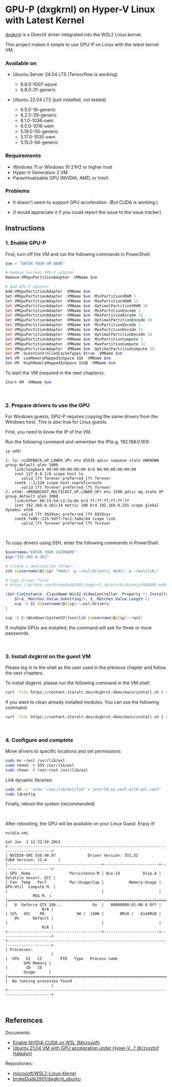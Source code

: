 # GPU-P (dxgkrnl) on Hyper-V Linux with Latest Kernel

[dxgkrnl] is a DirectX driver integrated into the WSL2 Linux kernel.

This project makes it simple to use GPU-P on Linux with the latest kernel VM. 

### Available on

- Ubuntu Server 24.04 LTS (Tensorflow is working)
   - 6.8.0-1007-azure
   - 6.8.0-31-generic

- Ubuntu 22.04 LTS (just installed, not tested)
   - 6.5.0-18-generic
   - 6.2.0-39-generic
   - 6.1.0-1036-oem
   - 6.0.0-1016-oem
   - 5.19.0-50-generic
   - 5.17.0-1035-oem
   - 5.15.0-94-generic

### Requirements

- Windows 11 or Windows 10 21H2 or higher host
- Hyper-V Generation 2 VM
- Paravirtualizable GPU (NVIDIA, AMD, or Intel)

### Problems

- It doesn't seem to support GPU acceleration. (But CUDA is working.)

- (I would appreciate it if you could report the issue to the issue tracker)

## Instructions

### 1. Enable GPU-P

First, turn off the VM and run the following commands in PowerShell:

```powershell
$vm = "ENTER YOUR VM NAME"

# Remove current GPU-P adapter
Remove-VMGpuPartitionAdapter -VMName $vm

# Add GPU-P adapter
Add-VMGpuPartitionAdapter -VMName $vm
Set-VMGpuPartitionAdapter -VMName $vm -MinPartitionVRAM 1
Set-VMGpuPartitionAdapter -VMName $vm -MaxPartitionVRAM 11
Set-VMGpuPartitionAdapter -VMName $vm -OptimalPartitionVRAM 10
Set-VMGpuPartitionAdapter -VMName $vm -MinPartitionEncode 1
Set-VMGpuPartitionAdapter -VMName $vm -MaxPartitionEncode 11
Set-VMGpuPartitionAdapter -VMName $vm -OptimalPartitionEncode 10
Set-VMGpuPartitionAdapter -VMName $vm -MinPartitionDecode 1
Set-VMGpuPartitionAdapter -VMName $vm -MaxPartitionDecode 11
Set-VMGpuPartitionAdapter -VMName $vm -OptimalPartitionDecode 10
Set-VMGpuPartitionAdapter -VMName $vm -MinPartitionCompute 1
Set-VMGpuPartitionAdapter -VMName $vm -MaxPartitionCompute 11
Set-VMGpuPartitionAdapter -VMName $vm -OptimalPartitionCompute 10
Set-VM -GuestControlledCacheTypes $true -VMName $vm
Set-VM -LowMemoryMappedIoSpace 1Gb -VMName $vm
Set-VM -HighMemoryMappedIoSpace 32GB -VMName $vm
```

To start the VM (required in the next chapters):

```powershell
Start-VM -VMName $vm
```

<br/>

### 2. Prepare drivers to use the GPU

For Windows guests, GPU-P requires copying the same drivers from the Windows host. This is also true for Linux guests.

First, you need to know the IP of the VM. 

Run the following command and remember the IP(e.g. 192.168.0.161):

```bash
ip addr
```
```
1: lo: <LOOPBACK,UP,LOWER_UP> mtu 65536 qdisc noqueue state UNKNOWN group default qlen 1000
    link/loopback 00:00:00:00:00:00 brd 00:00:00:00:00:00
    inet 127.0.0.1/8 scope host lo
       valid_lft forever preferred_lft forever
    inet6 ::1/128 scope host noprefixroute
       valid_lft forever preferred_lft forever
2: eth0: <BROADCAST,MULTICAST,UP,LOWER_UP> mtu 1500 qdisc mq state UP group default qlen 1000
    link/ether 00:15:5d:c2:3a:0e brd ff:ff:ff:ff:ff:ff
    inet 192.168.0.161/24 metric 100 brd 192.168.0.255 scope global dynamic eth0
       valid_lft 6929sec preferred_lft 6929sec
    inet6 fe80::215:5dff:fec2:3a0e/64 scope link
       valid_lft forever preferred_lft forever
```

<br/>

To copy drivers using SSH, enter the following commands in PowerShell:

```powershell
$username="ENTER YOUR USERNAME"
$ip="192.168.0.161"

# Create a destination folder.
ssh ${username}@${ip} "mkdir -p ~/wsl/drivers; mkdir -p ~/wsl/lib;"

# Copy driver files
# https://github.com/brokeDude2901/dxgkrnl_ubuntu/blob/main/README.md#3-copy-windows-host-gpu-driver-to-ubuntu-vm

(Get-CimInstance -ClassName Win32_VideoController -Property *).InstalledDisplayDrivers | Select-String "C:\\Windows\\System32\\DriverStore\\FileRepository\\[a-zA-Z0-9\\._]+\\" | foreach {
    $l=$_.Matches.Value.Substring(0, $_.Matches.Value.Length-1)
    scp -r $l ${username}@${ip}:~/wsl/drivers/
}

scp -r C:\Windows\System32\lxss\lib ${username}@${ip}:~/wsl/
```

If multiple GPUs are installed, the command will ask for three or more passwords.

<br/>

### 3. Install dxgkrnl on the guest VM

Please log in to the shell as the user used in the previous chapter and follow the next chapters.

To install dxgkrnl, please run the following command in the VM shell:

```bash
curl -fsSL https://content.staralt.dev/dxgkrnl-dkms/main/install.sh | sudo bash -es
```

If you want to clean already installed modules. You can use the following command:

```bash
curl -fsSL https://content.staralt.dev/dxgkrnl-dkms/main/install.sh | sudo bash -es -- clean all
```

<br/>

### 4. Configure and complete

Move drivers to specific locations and set permissions:

```bash
sudo mv ~/wsl /usr/lib/wsl
sudo chmod -R 555 /usr/lib/wsl
sudo chown -R root:root /usr/lib/wsl
```

Link dynamic libraries:

```bash
sudo sh -c 'echo "/usr/lib/wsl/lib" > /etc/ld.so.conf.d/ld.wsl.conf'
sudo ldconfig
```

Finally, reboot the system (recommended)

<br/>

After rebooting, the GPU will be available on your Linux Guest. Enjoy it!

```
nvidia-smi
```
```
Sat Jun  1 12:32:58 2024
+-----------------------------------------------------------------------------------------+
| NVIDIA-SMI 550.40.07              Driver Version: 551.52         CUDA Version: 12.4     |
|-----------------------------------------+------------------------+----------------------+
| GPU  Name                 Persistence-M | Bus-Id          Disp.A | Volatile Uncorr. ECC |
| Fan  Temp   Perf          Pwr:Usage/Cap |           Memory-Usage | GPU-Util  Compute M. |
|                                         |                        |               MIG M. |
|=========================================+========================+======================|
|   0  Geforce GTX 106...             On  |   00000000:01:00.0 Off |                  N/A |
| 32%   45C    P8              5W /  140W |       0MiB /   6144MiB |      0%      Default |
|                                         |                        |                  N/A |
+-----------------------------------------+------------------------+----------------------+
+-----------------------------------------------------------------------------------------+
| Processes:                                                                              |
|  GPU   GI   CI        PID   Type   Process name                              GPU Memory |
|        ID   ID                                                               Usage      |
|=========================================================================================|
|  No running processes found                                                             |
+-----------------------------------------------------------------------------------------+
```

<br/>

## References

Documents:

- [Enable NVIDIA CUDA on WSL (Microsoft)](https://learn.microsoft.com/en-us/windows/ai/directml/gpu-cuda-in-wsl)
- [Ubuntu 21.04 VM with GPU acceleration under Hyper-V...? (Krzysztof Haładyn)](https://gist.github.com/krzys-h/e2def49966aa42bbd3316dfb794f4d6a)

Repositories:

- [microsoft/WSL2-Linux-Kernel](https://github.com/microsoft/WSL2-Linux-Kernel)
- [brokeDude2901/dxgkrnl_ubuntu](https://github.com/brokeDude2901/dxgkrnl_ubuntu)



[dxgkrnl]: https://github.com/microsoft/WSL2-Linux-Kernel/tree/linux-msft-wsl-6.6.y/drivers/hv/dxgkrnl

